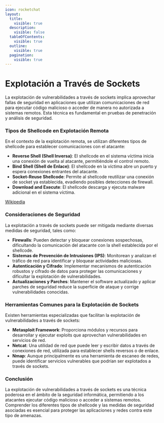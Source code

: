 ```yaml
---
icon: rocketchat
layout:
  title:
    visible: true
  description:
    visible: false
  tableOfContents:
    visible: true
  outline:
    visible: true
  pagination:
    visible: true
---
```


# Explotación a Través de Sockets

La explotación de vulnerabilidades a través de sockets implica aprovechar fallas de seguridad en aplicaciones que utilizan comunicaciones de red para ejecutar código malicioso o acceder de manera no autorizada a sistemas remotos. Esta técnica es fundamental en pruebas de penetración y análisis de seguridad.

### Tipos de Shellcode en Explotación Remota

En el contexto de la explotación remota, se utilizan diferentes tipos de shellcode para establecer comunicaciones con el atacante:

* **Reverse Shell (Shell Inversa)**: El shellcode en el sistema víctima inicia una conexión de vuelta al atacante, permitiéndole el control remoto.
* **Bind Shell (Shell de Enlace)**: El shellcode en la víctima abre un puerto y espera conexiones entrantes del atacante.
* **Socket-Reuse Shellcode**: Permite al shellcode reutilizar una conexión de socket ya establecida, evadiendo posibles detecciones de firewall.
* **Download and Execute**: El shellcode descarga y ejecuta malware adicional en el sistema víctima.

[Wikipedia](https://en.wikipedia.org/wiki/Shellcode?utm_source=chatgpt.com)

### Consideraciones de Seguridad

La explotación a través de sockets puede ser mitigada mediante diversas medidas de seguridad, tales como:

* **Firewalls**: Pueden detectar y bloquear conexiones sospechosas, dificultando la comunicación del atacante con la shell establecida por el shellcode.
* **Sistemas de Prevención de Intrusiones (IPS)**: Monitorean y analizan el tráfico de red para identificar y bloquear actividades maliciosas.
* **Autenticación y Cifrado**: Implementar mecanismos de autenticación robustos y cifrado de datos para proteger las comunicaciones y dificultar la explotación de vulnerabilidades.
* **Actualizaciones y Parches**: Mantener el software actualizado y aplicar parches de seguridad reduce la superficie de ataque y corrige vulnerabilidades conocidas.

### Herramientas Comunes para la Explotación de Sockets

Existen herramientas especializadas que facilitan la explotación de vulnerabilidades a través de sockets:

* **Metasploit Framework**: Proporciona módulos y recursos para desarrollar y ejecutar exploits que aprovechan vulnerabilidades en servicios de red.
* **Netcat**: Una utilidad de red que puede leer y escribir datos a través de conexiones de red, utilizada para establecer shells reversos o de enlace.
* **Nmap**: Aunque principalmente es una herramienta de escaneo de redes, puede identificar servicios vulnerables que podrían ser explotados a través de sockets.

### Conclusión

La explotación de vulnerabilidades a través de sockets es una técnica poderosa en el ámbito de la seguridad informática, permitiendo a los atacantes ejecutar código malicioso o acceder a sistemas remotos. Comprender los diferentes tipos de shellcode y las medidas de seguridad asociadas es esencial para proteger las aplicaciones y redes contra este tipo de amenazas.
